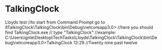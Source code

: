 # TalkingClock
Lloyds test
//to start  from Command Prompt  go to <Your installation directory>ßTalkingClock\TalkingClock\bin\Debug\netcoreapp3.0>
//here you should find TalkingClock.exe
// type "TalkingClock"
//example: C:\Users\ignle\Desktop\TechTasks\Lloyds\TalkingClock\TalkingClock\bin\Debug\netcoreapp3.0>TalkingClock 12:29
//Twenty nine past twelve
